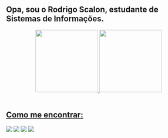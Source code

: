 ##  Opa, sou o Rodrigo Scalon, estudante de Sistemas de Informações. 

<div align="center">
  <a href="https://github.com/rodrigoscalon">
  <img height="170em" src="https://github-readme-stats.vercel.app/api?username=rodrigoscalon&theme=vision-friendly-dark&show_icons=true"/>
  <img height="170em" src="https://github-readme-stats.vercel.app/api/top-langs/?username=rodrigoscalon&layout=compact"/>
</div>
  
  <div style="display: inline_block"><br>
</div>
  
  ##
## Como me encontrar:


<link rel="stylesheet" href="https://cdn.jsdelivr.net/gh/devicons/devicon@v2.14.0/devicon.min.css">
<i class="devicon-github-original-wordmark colored"></i>


  <div> 
  
  <a href="https://instagram.com/rodrigoscalon" target="_blank"><img src="https://img.shields.io/badge/-Instagram-%23E4405F?style=for-the-badge&logo=instagram&logoColor=white" target="_blank"></a>
 <a href="https://discord.gg/Rodrigo Scalon#7222" target="_blank"><img src="https://img.shields.io/badge/Discord-7289DA?style=for-the-badge&logo=discord&logoColor=white" target="_blank"></a> 
  <a href = "mailto:rodrigoscalon@gmail.com"><img src="https://img.shields.io/badge/-Gmail-%23333?style=for-the-badge&logo=gmail&logoColor=white" target="_blank"></a>
  <a href="https://www.linkedin.com/in/rodrigo-scalon-b20713b1" target="_blank"><img src="https://img.shields.io/badge/-LinkedIn-%230077B5?style=for-the-badge&logo=linkedin&logoColor=white" target="_blank"></a> 
 
 
</div>
